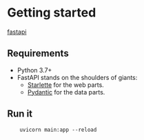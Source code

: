 # Getting started
[fastapi](https://fastapi.tiangolo.com/)

## Requirements
- Python 3.7+
- FastAPI stands on the shoulders of giants:
  - [Starlette](https://www.starlette.io/) for the web parts.
  - [Pydantic](https://docs.pydantic.dev/latest/) for the data parts.


## Run it
```
    uvicorn main:app --reload
```
